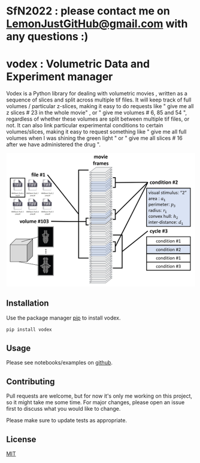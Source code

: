 # SfN2022 : please contact me on LemonJustGitHub@gmail.com with any questions :)

# vodex : Volumetric Data and Experiment manager
Vodex is a Python library for dealing with volumetric movies , written as a sequence of slices and split across multiple tif files.
It will keep track of full volumes / particular z-slices, making it easy to do requests like " give me all z slices # 23 in the whole movie" , or " give me volumes # 6, 85 and 54 ", regardless of whether these volumes are split between multiple tif files, or not. It can also link particular experimental conditions to certain volumes/slices, making it easy to request something like " give me all full volumes when I was shining the green light " or " give me all slices # 16 after we have administered the drug ".
<p align="center">
  <img src="img/cover.JPG" alt="cover" width="600"/>
</p>

## Installation

Use the package manager [pip](https://pip.pypa.io/en/stable/) to install vodex.

```bash
pip install vodex
```

## Usage

Please see notebooks/examples on [github](https://github.com/LemonJust/vodex).

## Contributing
Pull requests are welcome, but for now it's only me working on this project, so it might take me some time. For major changes, please open an issue first to discuss what you would like to change.

Please make sure to update tests as appropriate.

## License
[MIT](https://choosealicense.com/licenses/mit/)
